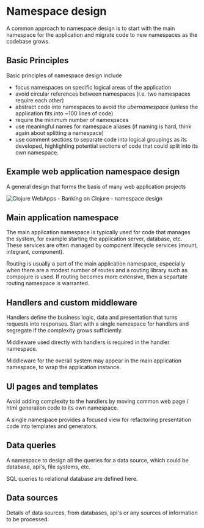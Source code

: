 # Namespace design
A common approach to namespace design is to start with the main namespace for the application and migrate code to new namespaces as the codebase grows.


## Basic Principles
Basic principles of namespace design include

* focus namespaces on specific logical areas of the application
* avoid circular references between namespaces (i.e. two namespaces require each other)
* abstract code into namespaces to avoid the _ubernamespace_  (unless the application fits into ~100 lines of code)
* require the minimum number of namespaces
* use meaningful names for namespace aliases (if naming is hard, think again about splitting a namespace)
* use comment sections to separate code into logical groupings as its developed, highlighting potential sections of code that could split into its own namespace.


## Example web application namespace design
A general design that forms the basis of many web application projects

![Clojure WebApps - Banking on Clojure - namespace design](https://raw.githubusercontent.com/practicalli/graphic-design/live/clojure-webapps/banking-on-clojure-design-namespace-segregation.png)


## Main application namespace
The main application namespace is typically used for code that manages the system, for example starting the application server, database, etc.  These services are often managed by component lifecycle services (mount, integrant, component).

Routing is usually a part of the  main application namespace, especially when there are a modest number of routes and a routing library such as compojure is used.  If routing becomes more extensive, then a separtate routing namespace is warranted.

## Handlers and custom middleware
Handlers define the business logic, data and presentation that turns requests into responses.  Start with a single namespace for handlers and segregate if the complexity grows sufficiently.

Middleware used directly with handlers is required in the handler namespace.

Middleware for the overall system may appear in the main application namespace, to wrap the application instance.

## UI pages and templates
Avoid adding complexity to the handlers by moving common web page / html generation code to its own namespace.

A single namespace provides a focused view for refactoring presentation code into templates and generators.

## Data queries
A namespace to design all the queries for a data source, which could be database, api's, file systems, etc.

SQL queries to relational database are defined here.

## Data sources
Details of data sources, from databases, api's or any sources of information to be processed.
